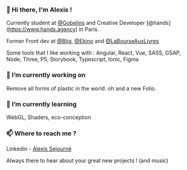 ### 👋 Hi there, I'm Alexis !


Currently student at [@Gobelins](http://gobelins.fr/) and Creative Developer [@hands] (https://www.hands.agency) in Paris.

Former Front dev at [@Biig](https://www.biig.com), [@Ekino](https://www.ekino.com) and [@LaBourseAuxLivres](https://www.labourseauxlivres.fr)

Some tools that I like working with : Angular, React, Vue, SASS, GSAP, Node, Three, P5, Storybook, Typescript, Ionic, Figma

### 🔭 I’m currently working on  
Remove all forms of plastic in the world.
oh and a new Folio.

### 🌱 I’m currently learning
WebGL, Shaders, eco-conception

### 📫 Where to reach me ?
Linkedin - [Alexis Sejourné](https://www.linkedin.com/in/alexis-sejourne)

Always there to hear about your great new projects ! (and music)
<!--
**Ahlecss/Ahlecss** is a ✨ _special_ ✨ repository because its `README.md` (this file) appears on your GitHub profile.
-->
